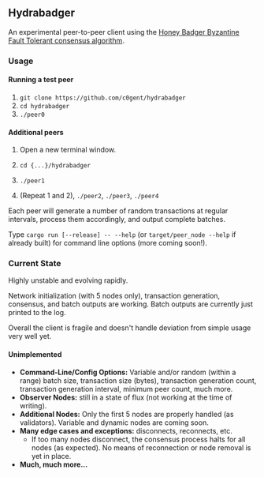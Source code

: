 ## Hydrabadger

An experimental peer-to-peer client using the [Honey Badger Byzantine Fault
Tolerant consensus algorithm](https://github.com/poanetwork/hbbft).

### Usage

#### Running a test peer

1. `git clone https://github.com/c0gent/hydrabadger`
2. `cd hydrabadger`
3. `./peer0`

#### Additional peers

1. Open a new terminal window.
2. `cd {...}/hydrabadger`
3. `./peer1`

4. (Repeat 1 and 2), `./peer2`, `./peer3`, `./peer4`

Each peer will generate a number of random transactions at regular intervals,
process them accordingly, and output complete batches.

Type `cargo run [--release] -- --help` (or `target/peer_node --help` if
already built) for command line options (more coming soon!).


### Current State

Highly unstable and evolving rapidly.

Network initialization (with 5 nodes only), transaction generation, consensus,
and batch outputs are working. Batch outputs are currently just printed to the
log.

Overall the client is fragile and doesn't handle deviation from simple usage
very well yet.

#### Unimplemented

* **Command-Line/Config Options:** Variable and/or random (within a range) batch
  size, transaction size (bytes), transaction generation count, transaction
  generation interval, minimum peer count, much more.
* **Observer Nodes:** still in a state of flux (not working at the time of
  writing).
* **Additional Nodes:** Only the first 5 nodes are properly handled (as
  validators). Variable and dynamic nodes are coming soon.
* **Many edge cases and exceptions:** disconnects, reconnects, etc.
  * If too many nodes disconnect, the consensus process halts for all nodes
    (as expected). No means of reconnection or node removal is yet in place.
* **Much, much more...**